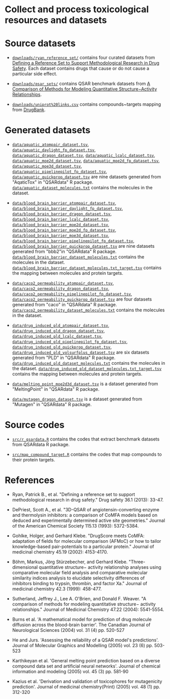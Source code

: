# Collect and process toxicological resources and datasets

# Source datasets

+ [`downloads/ryan_reference_set/`](downloads/ryan_reference_set/) contains four curated datasets from [Defining a Reference Set to Support Methodological Research in Drug Safety](https://doi.org/10.1007/s40264-013-0097-8). Each dataset contains drugs that cause or do not cause a particular side effect.  

+ [`downloads/qsar_sets/`](downloads/qsar_sets/) contains QSAR benchmark datasets from [A Comparison of Methods for Modeling Quantitative Structure−Activity Relationships](https://doi.org/10.1021/jm0497141).

+ [`downloads/uniprot%20links.csv`](downloads/uniprot%20links.csv) contains compounds~targets mapping from [DrugBank](https://www.drugbank.ca/releases/5-1-4/downloads/target-all-uniprot-links).

# Generated datasets 

+ [`data/aquatic_atompair_dataset.tsv`](data/aquatic_atompair_dataset.tsv), [`data/aquatic_daylight_fp_dataset.tsv`](data/aquatic_daylight_fp_dataset.tsv), [`data/aquatic_dragon_dataset.tsv`](data/aquatic_dragon_dataset.tsv), [`data/aquatic_lcalc_dataset.tsv`](data/aquatic_lcalc_dataset.tsv), [`data/aquatic_moe2d_dataset.tsv`](data/aquatic_moe2d_dataset.tsv), [`data/aquatic_moe2d_fp_dataset.tsv`](data/aquatic_moe2d_fp_dataset.tsv), [`data/aquatic_moe3d_dataset.tsv`](data/aquatic_moe3d_dataset.tsv), [`data/aquatic_pipelinepilot_fp_dataset.tsv`](data/aquatic_pipelinepilot_fp_dataset.tsv), [`data/aquatic_quickprop_dataset.tsv`](data/aquatic_quickprop_dataset.tsv) are nine datasets generated from "AqaticTox" in "QSARdata" R package. [`data/aquatic_dataset_molecules.txt`](data/aquatic_dataset_molecules.txt) contains the molecules in the dataset. 

+ [`data/blood_brain_barrier_atompair_dataset.tsv`](data/blood_brain_barrier_atompair_dataset.tsv), [`data/blood_brain_barrier_daylight_fp_dataset.tsv`](data/blood_brain_barrier_daylight_fp_dataset.tsv), [`data/blood_brain_barrier_dragon_dataset.tsv`](data/blood_brain_barrier_dragon_dataset.tsv), [`data/blood_brain_barrier_lcalc_dataset.tsv`](data/blood_brain_barrier_lcalc_dataset.tsv), [`data/blood_brain_barrier_moe2d_dataset.tsv`](data/blood_brain_barrier_moe2d_dataset.tsv), [`data/blood_brain_barrier_moe2d_fp_dataset.tsv`](data/blood_brain_barrier_moe2d_fp_dataset.tsv), [`data/blood_brain_barrier_moe3d_dataset.tsv`](data/blood_brain_barrier_moe3d_dataset.tsv), [`data/blood_brain_barrier_pipelinepilot_fp_dataset.tsv`](data/blood_brain_barrier_pipelinepilot_fp_dataset.tsv), [`data/blood_brain_barrier_quickprop_dataset.tsv`](data/blood_brain_barrier_quickprop_dataset.tsv) are nine datasets generated from "bbb2"in "QSARdata" R package. [`data/blood_brain_barrier_dataset_molecules.txt`](data/blood_brain_barrier_dataset_molecules.txt) contains the molecules in the dataset. [`data/blood_brain_barrier_dataset_molecules.txt_target.tsv`](data/blood_brain_barrier_dataset_molecules.txt_target.tsv) contains the mapping between molecules and protein targets. 

+ [`data/caco2_permeability_atompair_dataset.tsv`](data/caco2_permeability_atompair_dataset.tsv), [`data/caco2_permeability_dragon_dataset.tsv`](data/caco2_permeability_dragon_dataset.tsv), [`data/caco2_permeability_pipelinepilot_fp_dataset.tsv`](data/caco2_permeability_pipelinepilot_fp_dataset.tsv), [`data/caco2_permeability_quickprop_dataset.tsv`](data/caco2_permeability_quickprop_dataset.tsv) are four datasets generated from "caco" in "QSARdata" R package. [`data/caco2_permeability_dataset_molecules.txt`](data/caco2_permeability_dataset_molecules.txt) contains the molecules in the dataset.

+ [`data/drug_induced_pld_atompair_dataset.tsv`](data/drug_induced_pld_atompair_dataset.tsv), [`data/drug_induced_pld_dragon_dataset.tsv`](data/drug_induced_pld_dragon_dataset.tsv), [`data/drug_induced_pld_lcalc_dataset.tsv`](data/drug_induced_pld_lcalc_dataset.tsv), [`data/drug_induced_pld_pipelinepilot_fp_dataset.tsv`](data/drug_induced_pld_pipelinepilot_fp_dataset.tsv), [`data/drug_induced_pld_quickprop_dataset.tsv`](data/drug_induced_pld_quickprop_dataset.tsv), [`data/drug_induced_pld_volsurfplus_dataset.tsv`](data/drug_induced_pld_volsurfplus_dataset.tsv) are six datasets generated from "PLD" in "QSARdata" R package. [`data/drug_induced_pld_dataset_molecules.txt`](data/drug_induced_pld_dataset_molecules.txt) contains the molecules in the dataset. [`data/drug_induced_pld_dataset_molecules.txt_target.tsv`](data/drug_induced_pld_dataset_molecules.txt_target.tsv) contains the mapping between molecules and protein targets.

+ [`data/melting_point_moe2d3d_dataset.tsv`](data/melting_point_moe2d3d_dataset.tsv) is a dataset generated from "MeltingPoint" in "QSARdata" R package.

+ [`data/mutagen_dragon_dataset.tsv`](data/mutagen_dragon_dataset.tsv) is a dataset generated from "Mutagen" in "QSARdata" R package.

# Source codes
 
+ [`src/r_qsardata.R`](src/r_qsardata.R) contains the codes that extract benchmark datasets from QSARdata R package. 

+ [`src/map_compound_target.R`](src/map_compound_target.R) contains the codes that map compounds to their protein targets.

# References

+ Ryan, Patrick B., et al. "Defining a reference set to support methodological research in drug safety." Drug safety 36.1 (2013): 33-47.

+ DePriest, Scott A., et al. "3D-QSAR of angiotensin-converting enzyme and thermolysin inhibitors: a comparison of CoMFA models based on deduced and experimentally determined active site geometries." Journal of the American Chemical Society 115.13 (1993): 5372-5384.

+ Gohlke, Holger, and Gerhard Klebe. "DrugScore meets CoMFA: adaptation of fields for molecular comparison (AFMoC) or how to tailor knowledge-based pair-potentials to a particular protein." Journal of medicinal chemistry 45.19 (2002): 4153-4170.

+ Böhm, Markus, Jörg Stürzebecher, and Gerhard Klebe. "Three-dimensional quantitative structure− activity relationship analyses using comparative molecular field analysis and comparative molecular similarity indices analysis to elucidate selectivity differences of inhibitors binding to trypsin, thrombin, and factor Xa." Journal of medicinal chemistry 42.3 (1999): 458-477.

+ Sutherland, Jeffrey J., Lee A. O'Brien, and Donald F. Weaver. "A comparison of methods for modeling quantitative structure− activity relationships." Journal of Medicinal Chemistry 47.22 (2004): 5541-5554.

+ Burns et al. 'A mathematical model for prediction of drug molecule diffusion across the blood-brain barrier'. The Canadian Journal of Neurological Sciences (2004) vol. 31 (4) pp. 520-527

+ He and Jurs. 'Assessing the reliability of a QSAR model's predictions'. Journal of Molecular Graphics and Modelling (2005) vol. 23 (6) pp. 503-523

+ Karthikeyan et al. 'General melting point prediction based on a diverse compound data set and artificial neural networks'. Journal of chemical information and modeling (2005) vol. 45 (3) pp. 581-90

+ Kazius et al. 'Derivation and validation of toxicophores for mutagenicity prediction'. Journal of medicinal chemistry(Print) (2005) vol. 48 (1) pp. 312-320 
